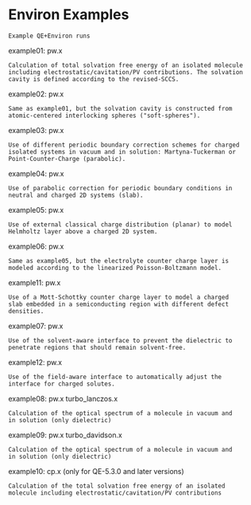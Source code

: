 # Environ Examples

    Example QE+Environ runs

example01: pw.x

    Calculation of total solvation free energy of an isolated molecule
    including electrostatic/cavitation/PV contributions. The solvation
    cavity is defined according to the revised-SCCS.

example02: pw.x

    Same as example01, but the solvation cavity is constructed from
    atomic-centered interlocking spheres ("soft-spheres").

example03: pw.x

    Use of different periodic boundary correction schemes for charged
    isolated systems in vacuum and in solution: Martyna-Tuckerman or
    Point-Counter-Charge (parabolic).

example04: pw.x

    Use of parabolic correction for periodic boundary conditions in
    neutral and charged 2D systems (slab).

example05: pw.x

    Use of external classical charge distribution (planar) to model
    Helmholtz layer above a charged 2D system.

example06: pw.x

    Same as example05, but the electrolyte counter charge layer is
    modeled according to the linearized Poisson-Boltzmann model.

example11: pw.x

    Use of a Mott-Schottky counter charge layer to model a charged
    slab embedded in a semiconducting region with different defect
    densities.

example07: pw.x

    Use of the solvent-aware interface to prevent the dielectric to
    penetrate regions that should remain solvent-free.

example12: pw.x

    Use of the field-aware interface to automatically adjust the
    interface for charged solutes.

example08: pw.x turbo_lanczos.x

    Calculation of the optical spectrum of a molecule in vacuum and
    in solution (only dielectric)

example09: pw.x turbo_davidson.x

    Calculation of the optical spectrum of a molecule in vacuum and
    in solution (only dielectric)

example10: cp.x (only for QE-5.3.0 and later versions)

    Calculation of the total solvation free energy of an isolated
    molecule including electrostatic/cavitation/PV contributions
